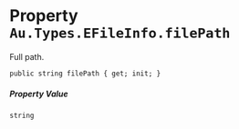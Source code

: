 # Property `Au.Types.EFileInfo.filePath`

Full path.

```
public string filePath { get; init; }
```

##### Property Value

`string`